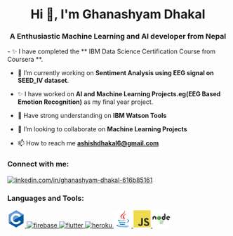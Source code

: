 <h1 align="center">Hi 👋, I'm Ghanashyam Dhakal</h1>
<h3 align="center">A Enthusiastic Machine Learning and AI developer from Nepal</h3>
- ✨ I have completed the ** IBM Data Science Certification Course from Coursera **.  

- 🔭 I’m currently working on **Sentiment Analysis using EEG signal on SEED_IV dataset**.

- ✨ I have worked on  **AI and Machine Learning Projects.eg(EEG Based Emotion Recognition)** as my final year project. 

- 🌱 Have strong understanding on **IBM Watson Tools**

- 👯 I’m looking to collaborate on **Machine Learning Projects**

- 📫 How to reach me **ashishdhakal6@gmail.com**

<h3 align="left">Connect with me:</h3>
<p align="left">
<a href="https://linkedin.com/in/linkedin.com/in/ghanashyam-dhakal-616b85161" target="blank"><img align="center" src="https://raw.githubusercontent.com/rahuldkjain/github-profile-readme-generator/master/src/images/icons/Social/linked-in-alt.svg" alt="linkedin.com/in/ghanashyam-dhakal-616b85161" height="30" width="40" /></a>
</p>

<h3 align="left">Languages and Tools:</h3>
<p align="left"> <a href="https://www.cprogramming.com/" target="_blank" rel="noreferrer"> <img src="https://raw.githubusercontent.com/devicons/devicon/master/icons/c/c-original.svg" alt="c" width="40" height="40"/> </a> <a href="https://firebase.google.com/" target="_blank" rel="noreferrer"> <img src="https://www.vectorlogo.zone/logos/firebase/firebase-icon.svg" alt="firebase" width="40" height="40"/> </a> <a href="https://flutter.dev" target="_blank" rel="noreferrer"> <img src="https://www.vectorlogo.zone/logos/flutterio/flutterio-icon.svg" alt="flutter" width="40" height="40"/> </a> <a href="https://heroku.com" target="_blank" rel="noreferrer"> <img src="https://www.vectorlogo.zone/logos/heroku/heroku-icon.svg" alt="heroku" width="40" height="40"/> </a> <a href="https://www.java.com" target="_blank" rel="noreferrer"> <img src="https://raw.githubusercontent.com/devicons/devicon/master/icons/java/java-original.svg" alt="java" width="40" height="40"/> </a> <a href="https://developer.mozilla.org/en-US/docs/Web/JavaScript" target="_blank" rel="noreferrer"> <img src="https://raw.githubusercontent.com/devicons/devicon/master/icons/javascript/javascript-original.svg" alt="javascript" width="40" height="40"/> </a> <a href="https://nodejs.org" target="_blank" rel="noreferrer"> <img src="https://raw.githubusercontent.com/devicons/devicon/master/icons/nodejs/nodejs-original-wordmark.svg" alt="nodejs" width="40" height="40"/> </a> </p>
